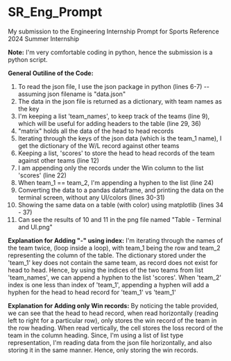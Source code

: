 # SR_Eng_Prompt
My submission to the Engineering Internship Prompt for Sports Reference 2024 Summer Internship

**Note:** I'm very comfortable coding in python, hence the submission is a python script.

**General Outiline of the Code:**
1. To read the json file, I use the json package in python (lines 6-7) -- assuming json filename is "data.json"
2. The data in the json file is returned as a dictionary, with team names as the key
3. I'm keeping a list 'team_names', to keep track of the teams (line 9), which will be useful for adding headers to the table (line 29, 36)
4. "matrix" holds all the data of the head to head records
5. Iterating through the keys of the json data (which is the team_1 name), I get the dictionary of the W/L record against other teams
6. Keeping a list, 'scores' to store the head to head records of the team against other teams (line 12)
7. I am appending only the records under the Win column to the list 'scores' (line 22)
8. When team_1 == team_2, I'm appending a hyphen to the list (line 24)
9. Converting the data to a pandas dataframe, and printing the data on the terminal screen, without any UI/colors (lines 30-31)
10. Showing the same data on a table (with color) using matplotlib (lines 34 - 37)
11. Can see the results of 10 and 11 in the png file named "Table - Terminal and UI.png"

**Explanation for Adding "-" using index:**
I'm iterating through the names of the team twice, (loop inside a loop), with team_1 being the row and team_2 representing the column of the table. The dictionary stored under the 'team_1' key does not contain the same team, as record does not exist for head to head. Hence, by using the indices of the two teams from list 'team_names', we can append a hyphen to the list 'scores'. When 'team_2' index is one less than index of 'team_1', appending a hyphen will add a hyphen for the head to head record for 'team_1' vs 'team_1'


**Explanation for Adding only Win records:**
By noticing the table provided, we can see that the head to head record, when read horizontally (reading left to right for a particular row), only stores the win record of the team in the row heading. When read vertically, the cell stores the loss record of the team in the column heading. Since, I'm using a list of list type representation, I'm reading data from the json file horizontally, and also storing it in the same manner. Hence, only storing the win records.

  
